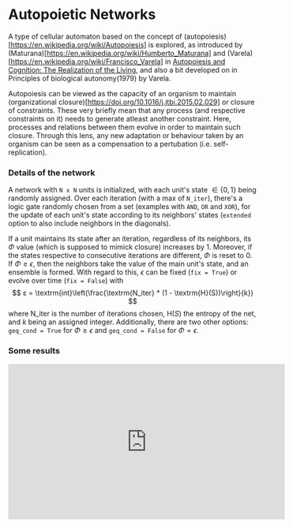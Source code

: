 # Autopoietic Networks

A type of cellular automaton based on the concept of (autopoiesis)[https://en.wikipedia.org/wiki/Autopoiesis] is explored, as introduced by (Maturana)[https://en.wikipedia.org/wiki/Humberto_Maturana] and (Varela)[https://en.wikipedia.org/wiki/Francisco_Varela] in [Autopoiesis and Cognition: The Realization of the Living](https://doi.org/10.1007/978-94-009-8947-4), and also a bit developed on in Principles of biological autonomy(1979) by Varela.

Autopoiesis can be viewed as the capacity of an organism to maintain (organizational closure)[https://doi.org/10.1016/j.jtbi.2015.02.029] or closure of constraints. These very briefly mean that any process (and respective constraints on it) needs to generate atleast another constraint. Here, processes and relations between them evolve in order to maintain such closure. Through this lens, any new adaptation or behaviour taken by an organism can be seen as a compensation to a pertubation (i.e. self-replication).

### Details of the network

A network with `N x N` units is initialized, with each unit's state $∈ \{0, 1\}$ being randomly assigned. Over each iteration (with a max of `N_iter`), there's a logic gate randomly chosen from a set (examples with `AND`, `OR` and `XOR`), for the update of each unit's state according to its neighbors' states (`extended` option to also include neighbors in the diagonals).

If a unit maintains its state after an iteration, regardless of its neighbors, its $\Phi$ value (which is supposed to mimick closure) increases by 1. Moreover, if the states respective to consecutive iterations are different, $\Phi$ is reset to 0. If $\Phi \geq \epsilon$, then the neighbors take the value of the main unit's state, and an ensemble is formed. With regard to this, $\epsilon$ can be fixed (`fix = True`) or evolve over time (`fix = False`) with 
$$
ε = \textrm{int}\left(\frac{\textrm{N_iter} * (1 - \textrm{H}(S))\right}{k})
$$
where $\textrm{N_iter}$ is the number of iterations chosen, $\textrm{H}(S)$ the entropy of the net, and $k$ being an assigned integer. Additionally, there are two other options: `geq_cond = True` for $\Phi \geq \epsilon$ and `geq_cond = False` for $\Phi = \epsilon$.


### Some results

<iframe width="560" height="315" src="https://www.youtube.com/watch?v=Az061cv_s7A" frameborder="0" allow="accelerometer; clipboard-write; encrypted-media; gyroscope; picture-in-picture" allowfullscreen></iframe>

